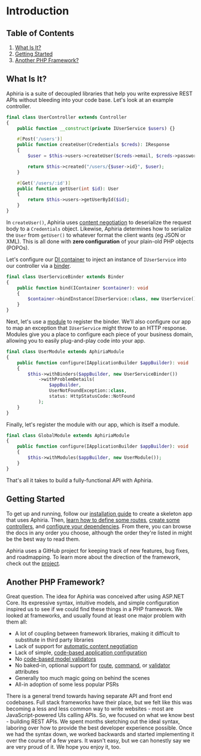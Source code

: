 <h1 id="doc-title">Introduction</h1>

<nav class="toc-nav" markdown="1">

<div class="toc-nav-contents" markdown="1">

<h2 id="table-of-contents">Table of Contents</h2>

1. [What Is It?](#what-is-it)
2. [Getting Started](#getting-started)
3. [Another PHP Framework?](#another-php-framework)

</div>

</nav>

<h2 id="what-is-it">What Is It?</h2>

Aphiria is a suite of decoupled libraries that help you write expressive REST APIs without bleeding into your code base.  Let's look at an example controller.

```php
final class UserController extends Controller
{
    public function __construct(private IUserService $users) {}

    #[Post('/users')]
    public function createUser(Credentials $creds): IResponse
    {
        $user = $this->users->createUser($creds->email, $creds->password);

        return $this->created("/users/{$user->id}", $user);
    }

    #[Get('/users/:id')]
    public function getUser(int $id): User
    {
        return $this->users->getUserById($id);
    }
}
```

In `createUser()`, Aphiria uses [content negotiation](content-negotiation.md) to deserialize the request body to a `Credentials` object.  Likewise, Aphiria determines how to serialize the `User` from `getUser()` to whatever format the client wants (eg JSON or XML).  This is all done with **zero configuration** of your plain-old PHP objects (POPOs).

Let's configure our [DI container](dependency-injection.md) to inject an instance of `IUserService` into our controller via a [binder](dependency-injection.md#binders).

```php
final class UserServiceBinder extends Binder
{
    public function bind(IContainer $container): void
    {
        $container->bindInstance(IUserService::class, new UserService());
    }
}
```

Next, let's use a [module](configuration.md#modules) to register the binder.  We'll also configure our app to map an exception that `IUserService` might throw to an HTTP response.  Modules give you a place to configure each piece of your business domain, allowing you to easily plug-and-play code into your app.

```php
final class UserModule extends AphiriaModule
{
    public function configure(IApplicationBuilder $appBuilder): void
    {
        $this->withBinders($appBuilder, new UserServiceBinder())
            ->withProblemDetails(
                $appBuilder,
                UserNotFoundException::class,
                status: HttpStatusCode::NotFound
            );
    }
}
```

Finally, let's register the module with our app, which is itself a module.

```php
final class GlobalModule extends AphiriaModule
{
    public function configure(IApplicationBuilder $appBuilder): void
    {
        $this->withModules($appBuilder, new UserModule());
    }
}
```

That's all it takes to build a fully-functional API with Aphiria.

<h2 id="getting-started">Getting Started</h2>

To get up and running, follow our [installation guide](installation.md) to create a skeleton app that uses Aphiria.  Then, [learn how to define some routes](routing.md),  [create some controllers](controllers.md), and [configure your dependencies](dependency-injection.md#binders).  From there, you can browse the docs in any order you choose, although the order they're listed in might be the best way to read them.

Aphiria uses a GitHub project for keeping track of new features, bug fixes, and roadmapping.  To learn more about the direction of the framework, check out the <a href="https://github.com/orgs/aphiria/projects/1" target="_blank">project</a>.

<h2 id="another-php-framework">Another PHP Framework?</h2>

Great question.  The idea for Aphiria was conceived after using ASP.NET Core.  Its expressive syntax, intuitive models, and simple configuration inspired us to see if we could find these things in a PHP framework.  We looked at frameworks, and usually found at least one major problem with them all:
 
* A lot of coupling between framework libraries, making it difficult to substitute in third party libraries
* Lack of support for [automatic content negotiation](content-negotiation.md)
* Lack of simple, [code-based application configuration](configuration.md#application-builders)
* No [code-based model validators](validation.md)
* No baked-in, optional support for [route](routing.md#route-attributes), [command](console.md#command-attributes), or [validator](validation.md#creating-a-validator) attributes
* Generally too much magic going on behind the scenes
* All-in adoption of some less popular PSRs

There is a general trend towards having separate API and front end codebases.  Full stack frameworks have their place, but we felt like this was becoming a less and less common way to write websites - most are JavaScript-powered UIs calling APIs.  So, we focused on what we know best - building REST APIs.  We spent months sketching out the ideal syntax, laboring over how to provide the best developer experience possible.  Once we had the syntax down, we worked backwards and started implementing it over the course of a few years.  It wasn't easy, but we can honestly say we are very proud of it.  We hope you enjoy it, too.
